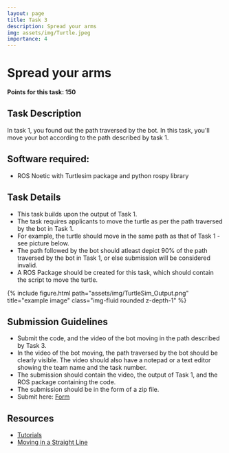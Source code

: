 ```yaml
---
layout: page
title: Task 3
description: Spread your arms
img: assets/img/Turtle.jpeg
importance: 4
---
```



# Spread your arms

**Points for this task: 150**

## Task Description

In task 1, you found out the path traversed by the bot. In this task, you'll move your bot according to the path described by task 1.

## Software required:

- ROS Noetic with Turtlesim package and python rospy library

## Task Details

- This task builds upon the output of Task 1.
- The task requires applicants to move the turtle as per the path traversed by the bot in Task 1.
- For example, the turtle should move in the same path as that of Task 1 - see picture below.
- The path followed by the bot should atleast depict 90% of the path traversed by the bot in Task 1, or else submission will be considered invalid.
- A ROS Package should be created for this task, which should contain the script to move the turtle.

{% include figure.html path="assets/img/TurtleSim_Output.png" title="example image" class="img-fluid rounded z-depth-1" %}

## Submission Guidelines

- Submit the code, and the video of the bot moving in the path described by Task 3.
- In the video of the bot moving, the path traversed by the bot should be clearly visible. The video should also have a notepad or a text editor showing the team name and the task number.
- The submission should contain the video, the output of Task 1, and the ROS package containing the code.
- The submission should be in the form of a zip file.
- Submit here: [Form](https://forms.gle/PNcfMAQsnenD5yev6)

## Resources

- [Tutorials](http://wiki.ros.org/turtlesim/Tutorials)
- [Moving in a Straight Line](http://wiki.ros.org/turtlesim/Tutorials/Moving%20in%20a%20Straight%20Line)
